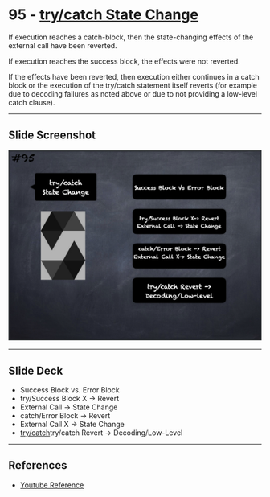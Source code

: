 # 95 - [try/catch State Change](try-catch%20State%20Change.md)
If execution reaches a catch-block, then the state-changing effects of the external call have been reverted. 

If execution reaches the success block, the effects were not reverted. 

If the effects have been reverted, then execution either continues in a catch block or the execution of the try/catch statement itself reverts (for example due to decoding failures as noted above or due to not providing a low-level catch clause).

___
## Slide Screenshot
![095.png](../../images/2.%20Solidity%20101/095.png)
___
## Slide Deck
- Success Block vs. Error Block
- try/Success Block X -> Revert
- External Call -> State Change
- catch/Error Block -> Revert
- External Call X -> State Change
- [try/catch](try-catch.md)try/catch Revert -> Decoding/Low-Level
___
## References
- [Youtube Reference](https://youtu.be/_oN7XuyhoZA?t=1210)


